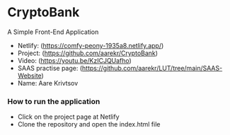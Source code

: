 # CryptoBank
A Simple Front-End Application

* Netlify: (https://comfy-peony-1935a8.netlify.app/)
* Project: (https://github.com/aarekr/CryptoBank)
* Video: (https://youtu.be/KzICJQUafho)
* SAAS practise page: (https://github.com/aarekr/LUT/tree/main/SAAS-Website)
* Name: Aare Krivtsov

### How to run the application
* Click on the project page at Netlify
* Clone the repository and open the index.html file
